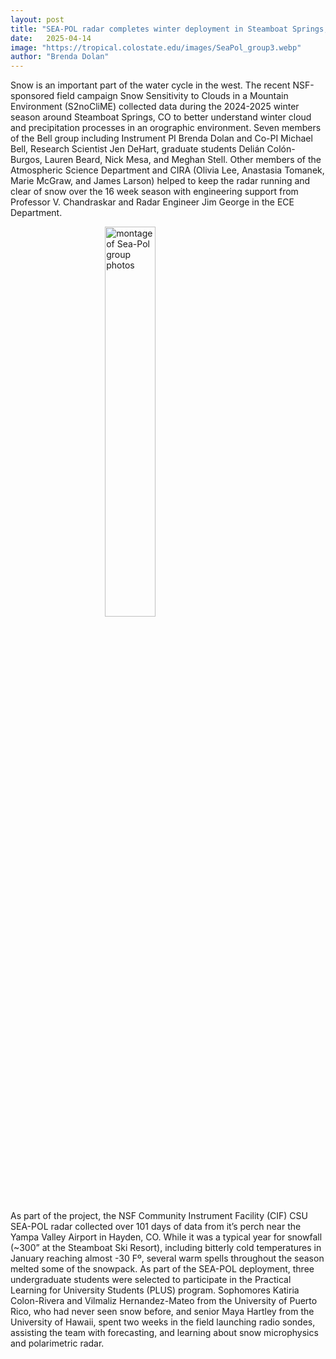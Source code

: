 ```yaml
---
layout: post
title: "SEA-POL radar completes winter deployment in Steamboat Springs, CO"
date:   2025-04-14
image: "https://tropical.colostate.edu/images/SeaPol_group3.webp"
author: "Brenda Dolan"
---
```


Snow is an important part of the water cycle in the west. The recent NSF-sponsored field campaign Snow Sensitivity to Clouds in a Mountain Environment (S2noCliME) collected data during the 2024-2025 winter season around Steamboat Springs, CO to better understand winter cloud and precipitation processes in an orographic environment. Seven members of the Bell group including Instrument PI Brenda Dolan and Co-PI Michael Bell, Research Scientist Jen DeHart, graduate students Delián Colón-Burgos, Lauren Beard, Nick Mesa, and Meghan Stell. Other members of the Atmospheric Science Department and CIRA (Olivia Lee, Anastasia Tomanek, Marie McGraw, and James Larson) helped to keep the radar running and clear of snow over the 16 week season with engineering support from Professor V. Chandraskar and Radar Engineer Jim George in the ECE Department.


<!--more-->

<img src= "https://tropical.colostate.edu/images/S2noCliMEphotos.webp"
     alt="montage of Sea-Pol group photos"
     style=" display: block;margin-left: auto;margin-right: auto;width: 40%;" />

As part of the project, the NSF Community Instrument Facility (CIF) CSU SEA-POL radar collected over 101 days of data from it’s perch near the Yampa Valley Airport in Hayden, CO.  While it was a typical year for snowfall (~300” at the Steamboat Ski Resort), including bitterly cold temperatures in January reaching almost -30 Fº, several warm spells throughout the season melted some of the snowpack. As part of the SEA-POL deployment, three undergraduate students were selected to participate in the Practical Learning for University Students (PLUS) program. Sophomores Katiria Colon-Rivera and Vilmaliz Hernandez-Mateo from the University of Puerto Rico, who had never seen snow before, and senior Maya Hartley from the University of Hawaii, spent two weeks in the field launching radio sondes, assisting the team with forecasting, and learning about snow microphysics and polarimetric radar.



